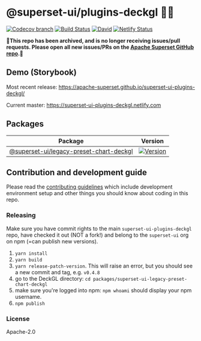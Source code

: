 # @superset-ui/plugins-deckgl 🔌💡

[![Codecov branch](https://img.shields.io/codecov/c/github/apache-superset/superset-ui-plugins-deckgl/master.svg?style=flat-square)](https://codecov.io/gh/apache-superset/superset-ui-plugins-deckgl/branch/master)
[![Build Status](https://img.shields.io/travis/com/apache-superset/superset-ui-plugins-deckgl/master.svg?style=flat-square)](https://travis-ci.com/apache-superset/superset-ui-plugins-deckgl)
[![David](https://img.shields.io/david/dev/apache-superset/superset-ui-plugins-deckgl.svg?style=flat-square)](https://david-dm.org/apache-superset/superset-ui-plugins-deckgl?type=dev)
[![Netlify Status](https://api.netlify.com/api/v1/badges/4d054ead-0e76-4e03-b684-797ca5924161/deploy-status)](https://app.netlify.com/sites/superset-ui-plugins-deckgl/deploys)

**🔴This repo has been archived, and is no longer receiving issues/pull requests. Please open all new issues/PRs on the [Apache Superset GitHub repo](http://github.com/apache/superset).🔴**

## Demo (Storybook)

Most recent release: https://apache-superset.github.io/superset-ui-plugins-deckgl/

Current master: https://superset-ui-plugins-deckgl.netlify.com

## Packages

| Package                                                                                                                                                              | Version                                                                                                                                                                                              |
| -------------------------------------------------------------------------------------------------------------------------------------------------------------------- | ---------------------------------------------------------------------------------------------------------------------------------------------------------------------------------------------------- |
| [@superset-ui/legacy-preset-chart-deckgl](https://github.com/apache-superset/superset-ui-plugins-deckgl/tree/master/packages/superset-ui-legacy-preset-chart-deckgl) | [![Version](https://img.shields.io/npm/v/@superset-ui/legacy-preset-chart-deckgl.svg?style=flat-square)](https://img.shields.io/npm/v/@superset-ui/legacy-preset-chart-deckgl.svg?style=flat-square) |

## Contribution and development guide

Please read the
[contributing guidelines](https://github.com/apache-superset/superset-ui/blob/master/CONTRIBUTING.md)
which include development environment setup and other things you should know about coding in this
repo.

### Releasing

Make sure you have commit rights to the main `superset-ui-plugins-deckgl` repo, have checked it out
(NOT a fork!) and belong to the `superset-ui` org on npm (=can publish new versions).

1. `yarn install`
2. `yarn build`
3. `yarn release-patch-version`. This will raise an error, but you should see a new commit and tag,
   e.g. `v0.4.8`
4. go to the DeckGL directory: `cd packages/superset-ui-legacy-preset-chart-deckgl`
5. make sure you're logged into npm: `npm whoami` should display your npm username.
6. `npm publish`

### License

Apache-2.0
